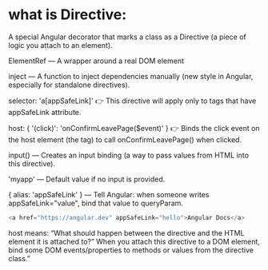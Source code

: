 # what is Directive:
A special Angular decorator that marks a class as a Directive (a piece of logic you attach to an element).

ElementRef — A wrapper around a real DOM element

inject — A function to inject dependencies manually (new style in Angular, especially for standalone directives).

selector: 'a[appSafeLink]'
👉 This directive will apply only to <a> tags that have appSafeLink attribute.

host: { '(click)': 'onConfirmLeavePage($event)' }
👉 Binds the click event on the host element (the <a> tag) to call onConfirmLeavePage() when clicked.

input() — Creates an input binding (a way to pass values from HTML into this directive).

'myapp' — Default value if no input is provided.

{ alias: 'appSafeLink' } — Tell Angular: when someone writes appSafeLink="value", bind that value to queryParam.

```ts
<a href="https://angular.dev" appSafeLink="hello">Angular Docs</a>

```
host means: “What should happen between the directive and the HTML element it is attached to?”
When you attach this directive to a DOM element, bind some DOM events/properties to methods or values from the directive class.”